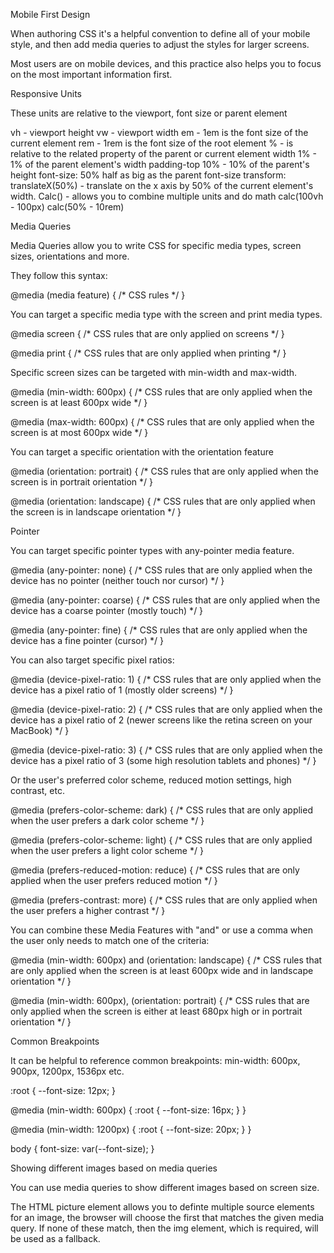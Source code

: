 Mobile First Design

When authoring CSS it's a helpful convention to define all of your mobile style, and then add media queries to adjust the styles for larger screens.

Most users are on mobile devices, and this practice also helps you to focus on the most important information first.

Responsive Units

These units are relative to the viewport, font size or parent element

vh - viewport height
vw - viewport width
em - 1em is the font size of the current element
rem - 1rem is the font size of the root element
% - is relative to the related property of the parent or current element
    width 1% - 1% of the parent element's width
    padding-top 10% - 10% of the parent's height
    font-size: 50% half as big as the parent font-size
    transform: translateX(50%) - translate on the x axis by 50% of the current element's width.
Calc() - allows you to combine multiple units and do math
    calc(100vh - 100px)
    calc(50% - 10rem)

Media Queries

Media Queries allow you to write CSS for specific media types, screen sizes, orientations and more.

They follow this syntax:

@media (media feature) {
  /* CSS rules */
}

You can target a specific media type with the screen and print media types.

@media screen {
  /* CSS rules that are only applied on screens */
}

@media print {
  /* CSS rules that are only applied when printing */
}

Specific screen sizes can be targeted with min-width and max-width.

@media (min-width: 600px) {
  /* CSS rules that are only applied when the screen is at least 600px wide */
}

@media (max-width: 600px) {
  /* CSS rules that are only applied when the screen is at most 600px wide */
}

You can target a specific orientation with the orientation feature

@media (orientation: portrait) {
  /* CSS rules that are only applied when the screen is in portrait orientation */
}

@media (orientation: landscape) {
  /* CSS rules that are only applied when the screen is in landscape orientation */
}

Pointer

You can target specific pointer types with any-pointer media feature.

@media (any-pointer: none) {
  /*
		CSS rules that are only applied when the device has no pointer
		(neither touch nor cursor)
	*/
}

@media (any-pointer: coarse) {
  /*
		CSS rules that are only applied when the device has a coarse pointer
		(mostly touch)
	*/
}

@media (any-pointer: fine) {
  /*
		CSS rules that are only applied when the device has a fine pointer
		(cursor)
	*/
}

You can also target specific pixel ratios:

@media (device-pixel-ratio: 1) {
  /*
		CSS rules that are only applied when the device has a pixel ratio of 1
		(mostly older screens)
	*/
}

@media (device-pixel-ratio: 2) {
  /*
		CSS rules that are only applied when the device has a pixel ratio of 2
		(newer screens like the retina screen on your MacBook)
	*/
}

@media (device-pixel-ratio: 3) {
  /*
		CSS rules that are only applied when the device has a pixel ratio of 3
		(some high resolution tablets and phones)
	*/
}

Or the user's preferred color scheme, reduced motion settings, high contrast, etc.

@media (prefers-color-scheme: dark) {
  /* CSS rules that are only applied when the user prefers a dark color scheme */
}

@media (prefers-color-scheme: light) {
  /* CSS rules that are only applied when the user prefers a light color scheme */
}

@media (prefers-reduced-motion: reduce) {
  /* CSS rules that are only applied when the user prefers reduced motion */
}

@media (prefers-contrast: more) {
  /* CSS rules that are only applied when the user prefers a higher contrast */
}

You can combine these Media Features with "and" or use a comma when the user only needs to match one of the criteria:

@media (min-width: 600px) and (orientation: landscape) {
  /* CSS rules that are only applied when the screen is at least 600px wide and in landscape orientation */
}

@media (min-width: 600px), (orientation: portrait) {
  /* CSS rules that are only applied when the screen is either at least 680px high or in portrait orientation */
}

Common Breakpoints

It can be helpful to reference common breakpoints: min-width: 600px, 900px, 1200px, 1536px etc.

:root {
  --font-size: 12px;
}

@media (min-width: 600px) {
  :root {
    --font-size: 16px;
  }
}

@media (min-width: 1200px) {
  :root {
    --font-size: 20px;
  }
}

body {
  font-size: var(--font-size);
}

Showing different images based on media queries

You can use media queries to show different images based on screen size.

The HTML picture element allows you to definte multiple source elements for an image, the browser will choose the first that matches the given media query. If none of these match, then the img element, which is required, will be used as a fallback.